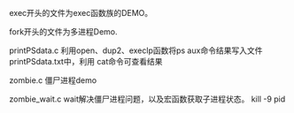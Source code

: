 exec开头的文件为exec函数族的DEMO。
		


fork开头的文件为多进程Demo.


printPSdata.c  利用open、dup2、execlp函数将ps aux命令结果写入文件printPSdata.txt中，利用 cat命令可查看结果


zombie.c   僵尸进程demo

zombie_wait.c wait解决僵尸进程问题，以及宏函数获取子进程状态。 kill -9 pid
